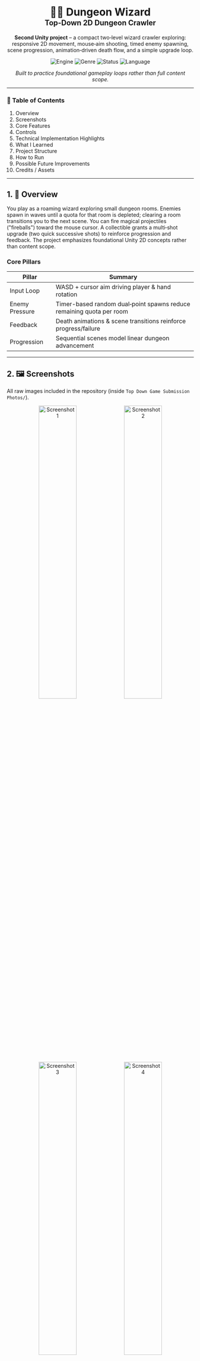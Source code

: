 <div align="center">
  
  <h1>🧙‍♂️ Dungeon Wizard<br><sub><sup>Top‑Down 2D Dungeon Crawler</sup></sub></h1>
  
  <p>
    <strong>Second Unity project</strong> – a compact two‑level wizard crawler exploring: responsive 2D movement, mouse‑aim shooting, timed enemy spawning, scene progression, animation‑driven death flow, and a simple upgrade loop.
  </p>
  
  <p>
    <img alt="Engine" src="https://img.shields.io/badge/Unity-2021.3.16f1-black?logo=unity&logoColor=white" />
    <img alt="Genre" src="https://img.shields.io/badge/Genre-Top%20Down%20Action-purple" />
    <img alt="Status" src="https://img.shields.io/badge/Scope-Learning%20Prototype-blue" />
    <img alt="Language" src="https://img.shields.io/badge/C%23-Scripts-green" />
  </p>
  
  <p>
    <em>Built to practice foundational gameplay loops rather than full content scope.</em>
  </p>
  <hr/>
</div>

### 📑 Table of Contents
1. Overview  
2. Screenshots  
3. Core Features  
4. Controls  
5. Technical Implementation Highlights  
6. What I Learned  
7. Project Structure  
8. How to Run  
9. Possible Future Improvements  
10. Credits / Assets

---

## 1. 🧭 Overview
You play as a roaming wizard exploring small dungeon rooms. Enemies spawn in waves until a quota for that room is depleted; clearing a room transitions you to the next scene. You can fire magical projectiles ("fireballs") toward the mouse cursor. A collectible grants a multi‑shot upgrade (two quick successive shots) to reinforce progression and feedback. The project emphasizes foundational Unity 2D concepts rather than content scope.

### Core Pillars
| Pillar | Summary |
|--------|---------|
| Input Loop | WASD + cursor aim driving player & hand rotation |
| Enemy Pressure | Timer-based random dual‑point spawns reduce remaining quota per room |
| Feedback | Death animations & scene transitions reinforce progress/failure |
| Progression | Sequential scenes model linear dungeon advancement |

---

## 2. 🖼️ Screenshots
All raw images included in the repository (inside `Top Down Game Submission Photos/`).

<p align="center">
  <img src="Top%20Down%20Game%20Submission%20Photos/image.png" alt="Screenshot 1" width="45%"/>
  <img src="Top%20Down%20Game%20Submission%20Photos/image2.png" alt="Screenshot 2" width="45%"/>
</p>
<p align="center">
  <img src="Top%20Down%20Game%20Submission%20Photos/image%203.png" alt="Screenshot 3" width="45%"/>
  <img src="Top%20Down%20Game%20Submission%20Photos/image4.png" alt="Screenshot 4" width="45%"/>
</p>
<p align="center">
  <img src="Top%20Down%20Game%20Submission%20Photos/22.png" alt="Screenshot 5" width="60%"/>
</p>


---

## 3. ⚔️ Core Features
| Feature | Description | Script |
|---------|-------------|--------|
| Movement | 8‑directional Rigidbody2D velocity driving smooth traversal | `topdownplayer.cs` |
| Aiming & Rotation | Hand object rotates toward mouse via screen‑space delta | `handrotate.cs` |
| Fireballs | Single shot by default; upgraded coroutine multi‑shot | `handrotate.cs` / `bullet.cs` |
| Enemy AI | Distance‑gated chase using MoveTowards | `EnemyChase.cs` |
| Spawn System | Random timer (2–6s) dual spawn; per‑room counters | `GameManager.cs` |
| Room Progression | Scene advancement when quota hits zero | `GameManager.cs` |
| Death Handling | Animation events trigger destruction & scene transition | Player & Enemy scripts |
| Camera Follow | Smoothed positional lerp + boundary clamp | `camerafollow.cs` |
| Power‑Up | Pickup toggles multi‑shot capability | `handrotate.cs` |
| UI Flow | Menu → Controls → Game → Win/Lose | `buttonmanager.cs` |

---

## 4. 🎮 Controls
| Action | Input |
|--------|-------|
| Move   | WASD / Arrow Keys (Input axes `Horizontal` / `Vertical`) |
| Aim    | Mouse cursor (rotates hand / firePoint) |
| Fire   | Left Mouse Button (single or multi‑shot) |
| Quit / Restart | (Handled via scene buttons; no explicit key shortcut implemented) |

---

## 5. 🛠️ Technical Implementation Highlights
### Player Movement & Animation
`topdownplayer.cs` handles axis polling, animator parameter updates, walking state toggling, and horizontal sprite flipping via scale inversion.

### Hand / Weapon Rotation & Shooting
`handrotate.cs` calculates mouse delta each frame via `Camera.main.WorldToScreenPoint` and `Mathf.Atan2` → Euler Z rotation. Shooting supports upgrade path: a single shot by default, a coroutine–based timed double shot after collecting the power‑up.

### Projectile Motion
`bullet.cs` applies constant velocity in `Update()` along its local right vector; relies on Rigidbody2D. Destroyed on any collision (impact VFX stubbed for later – commented out instantiation).

### Enemy AI & Death
`EnemyChase.cs` finds the Player by tag (robust fallback). Movement uses `Vector2.MoveTowards` while within an engagement distance threshold. On collision, collider is disabled (prevents duplicate hits) and a death animation plays before destruction via animation event.

### Enemy Spawning & Room Progression
`GameManager.cs` manages three counters (room1enemy / room2enemy / room3enemy). A timer governs spawn cadence (randomly reset 2–6 seconds) and spawns two enemies at slightly offset vertical positions. When a room’s count reaches zero, the next scene loads (hard‑coded scene indices / names). Demonstrates scene management & state gating.

### Camera System
`camerafollow.cs` lerps camera position toward player each FixedUpdate, then clamps within defined rectangular bounds for framing consistency.

### UI / Menu Flow
`buttonmanager.cs` exposes public methods for Unity UI Buttons to call `SceneManager.LoadScene(...)` for Start, Controls, and Back navigation.

### Animation Events
Both player (`topdownplayer`) and enemy (`EnemyChase`) implement `OnAnimationEnd()` method callbacks tied to the end of death animations to manage cleanup & scene change smoothly.

---

## 6. 📚 What I Learned (Skill Highlights)
This project helped solidify several Unity fundamentals:
1. Scene Management – loading sequential rooms & menus with `SceneManager`.
2. Animator Workflows – parameter setting (float/bool), triggering death animations, and using animation events as lifecycle hooks.
3. 2D Physics & Movement – Rigidbody2D velocity control in FixedUpdate vs input sampling in Update, plus simple camera smoothing + bounds.
4. Player Feedback Loops – upgrade (multi‑shot) and death handling to reinforce progression & challenge.
5. AI Basics – pursuit behavior using distance checks and normalization.
6. Spawning Systems – timed + randomized spawn points with per‑room quotas controlling pacing.
7. Code Organization – separating concerns across small single‑purpose scripts (input, shooting, camera, AI, spawning, UI buttons).
8. Coroutines – sequencing actions over time for multi‑shot firing cadence.
9. Transform Math – converting world space to screen space for rotational aiming toward the mouse.
10. Iterative Debugging – using tags (`Player`, `Enemy`, `speedboost`) and logging collisions for verifying interactions.

---

## 7. 🗂️ Project Structure (Key Folders)
```
Assets/
  Scripts/           Core gameplay logic (player, enemy, shots, camera, managers)
  Animation/         Death animations (enemy & player) and other clips
  Sprites/           2D art & tiles (not enumerated here)
  Prefabs/           Likely contains enemy, bullet, player, power‑up
  Scenes/            Room1, Room2, Room3, Menu, Controls, Win/Lose scenes
Top Down Game Submission Photos/  Screenshots used in README
ProjectSettings/     Unity project configuration & version (2021.3.16f1)
Packages/            Package manifest & lock for reproducible environment
```

---

## 9. 🔮 Possible Future Improvements
- Health system (currently instant death on collision) with UI hearts or bar.
- Enemy variety (ranged, slower tank, fast chaser) & spawn weighting curves.
- Wave UI feedback (remaining enemies, room clear banner).
- Audio design: casting SFX, enemy death, ambient dungeon loop.
- Particle effects for fireball impact (re‑enable & implement `impactEffect`).
- Object pooling for bullets/enemies to reduce instantiation overhead.
- Data‑driven spawn configuration (ScriptableObjects) instead of hard‑coded counters.
- Minimap or fog of war for exploration feel.
- Difficulty scaling (spawn rate, enemy speed) per room.
- Gamepad twin‑stick aiming (right stick) support.

---

### 🧵 Reflection
As a second Unity project, the focus was intentionally on mastering the loop of: input → motion/aim → spawn → engage → die/transition, rather than expanding feature scope. The result is a compact sandbox demonstrating reliable integration of core 2D systems and a foundation for more advanced roguelite or action RPG mechanics.

---
